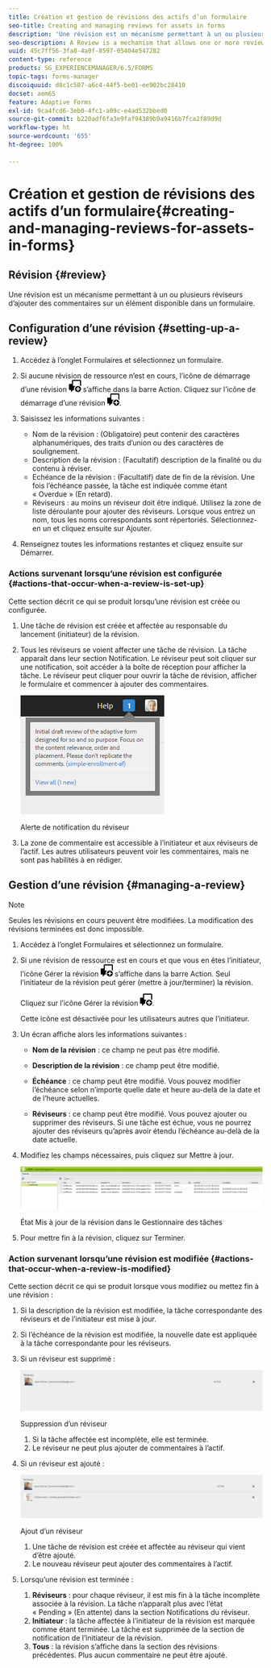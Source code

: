 ```yaml
---
title: Création et gestion de révisions des actifs d’un formulaire
seo-title: Creating and managing reviews for assets in forms
description: 'Une révision est un mécanisme permettant à un ou plusieurs réviseurs d’ajouter des commentaires sur un élément disponible dans un formulaire. '
seo-description: A Review is a mechanism that allows one or more reviewers to comment on an asset that is available in a form.
uuid: 45c7ff56-3fa8-4a0f-8597-05404e547282
content-type: reference
products: SG_EXPERIENCEMANAGER/6.5/FORMS
topic-tags: forms-manager
discoiquuid: d8c1c507-a6c4-44f5-be01-ee902bc28410
docset: aem65
feature: Adaptive Forms
exl-id: 9ca4fcd6-3eb0-4fc1-a09c-e4ad532bbed0
source-git-commit: b220adf6fa3e9faf94389b9a9416b7fca2f89d9d
workflow-type: ht
source-wordcount: '655'
ht-degree: 100%

---
```


# Création et gestion de révisions des actifs d’un formulaire{#creating-and-managing-reviews-for-assets-in-forms}

## Révision {#review}

Une révision est un mécanisme permettant à un ou plusieurs réviseurs d’ajouter des commentaires sur un élément disponible dans un formulaire.

## Configuration d’une révision {#setting-up-a-review}

1. Accédez à l’onglet Formulaires et sélectionnez un formulaire.
1. Si aucune révision de ressource n’est en cours, l’icône de démarrage d’une révision ![aem6forms_review_chat_comment](assets/aem6forms_review_chat_comment.png) s’affiche dans la barre Action. Cliquez sur l’icône de démarrage d’une révision ![aem6forms_review_chat_comment](assets/aem6forms_review_chat_comment.png).
1. Saisissez les informations suivantes :

   * Nom de la révision : (Obligatoire) peut contenir des caractères alphanumériques, des traits d’union ou des caractères de soulignement.
   * Description de la révision : (Facultatif) description de la finalité ou du contenu à réviser.
   * Echéance de la révision : (Facultatif) date de fin de la révision. Une fois l’échéance passée, la tâche est indiquée comme étant « Overdue » (En retard).
   * Réviseurs : au moins un réviseur doit être indiqué. Utilisez la zone de liste déroulante pour ajouter des réviseurs. Lorsque vous entrez un nom, tous les noms correspondants sont répertoriés. Sélectionnez-en un et cliquez ensuite sur Ajouter.

1. Renseignez toutes les informations restantes et cliquez ensuite sur Démarrer.

### Actions survenant lorsqu’une révision est configurée {#actions-that-occur-when-a-review-is-set-up}

Cette section décrit ce qui se produit lorsqu’une révision est créée ou configurée.

1. Une tâche de révision est créée et affectée au responsable du lancement (initiateur) de la révision.
1. Tous les réviseurs se voient affecter une tâche de révision. La tâche apparaît dans leur section Notification. Le réviseur peut soit cliquer sur une notification, soit accéder à la boîte de réception pour afficher la tâche. Le réviseur peut cliquer pour ouvrir la tâche de révision, afficher le formulaire et commencer à ajouter des commentaires.

   ![Alerte de notification du réviseur](assets/noti.png)

   Alerte de notification du réviseur

1. La zone de commentaire est accessible à l’initiateur et aux réviseurs de l’actif. Les autres utilisateurs peuvent voir les commentaires, mais ne sont pas habilités à en rédiger.

## Gestion d’une révision {#managing-a-review}

>[!NOTE]
>
>Seules les révisions en cours peuvent être modifiées. La modification des révisions terminées est donc impossible.

1. Accédez à l’onglet Formulaires et sélectionnez un formulaire.

1. Si une révision de ressource est en cours et que vous en êtes l’initiateur, l’icône Gérer la révision ![aem6forms_review_chat_comment](assets/aem6forms_review_chat_comment.png) s’affiche dans la barre Action. Seul l’initiateur de la révision peut gérer (mettre à jour/terminer) la révision.

   Cliquez sur l’icône Gérer la révision ![aem6forms_review_chat_comment](assets/aem6forms_review_chat_comment.png).

   Cette icône est désactivée pour les utilisateurs autres que l’initiateur.

1. Un écran affiche alors les informations suivantes :

   * **Nom de la révision** : ce champ ne peut pas être modifié.

   * **Description de la révision** : ce champ peut être modifié.

   * **Échéance** : ce champ peut être modifié. Vous pouvez modifier l’échéance selon n’importe quelle date et heure au-delà de la date et de l’heure actuelles.

   * **Réviseurs** : ce champ peut être modifié. Vous pouvez ajouter ou supprimer des réviseurs. Si une tâche est échue, vous ne pourrez ajouter des réviseurs qu’après avoir étendu l’échéance au-delà de la date actuelle.

1. Modifiez les champs nécessaires, puis cliquez sur Mettre à jour.

   ![État Mis à jour de la révision dans le Gestionnaire des tâches](assets/tskmgr.png)

   État Mis à jour de la révision dans le Gestionnaire des tâches

1. Pour mettre fin à la révision, cliquez sur Terminer.

### Action survenant lorsqu’une révision est modifiée {#actions-that-occur-when-a-review-is-modified}

Cette section décrit ce qui se produit lorsque vous modifiez ou mettez fin à une révision :

1. Si la description de la révision est modifiée, la tâche correspondante des réviseurs et de l’initiateur est mise à jour.
1. Si l’échéance de la révision est modifiée, la nouvelle date est appliquée à la tâche correspondante pour les réviseurs.

1. Si un réviseur est supprimé :

   ![Suppression d’un réviseur](assets/removeduser.png)

   Suppression d’un réviseur

   1. Si la tâche affectée est incomplète, elle est terminée.
   1. Le réviseur ne peut plus ajouter de commentaires à l’actif.

1. Si un réviseur est ajouté :

   ![Ajout d’un réviseur](assets/addedreviewer.png)

   Ajout d’un réviseur

   1. Une tâche de révision est créée et affectée au réviseur qui vient d’être ajouté.
   1. Le nouveau réviseur peut ajouter des commentaires à l’actif.

1. Lorsqu’une révision est terminée :

   1. **Réviseurs** : pour chaque réviseur, il est mis fin à la tâche incomplète associée à la révision. La tâche n’apparaît plus avec l’état « Pending » (En attente) dans la section Notifications du réviseur.
   1. **Initiateur** : la tâche affectée à l’initiateur de la révision est marquée comme étant terminée. La tâche est supprimée de la section de notification de l’initiateur de la révision.
   1. **Tous** : la révision s’affiche dans la section des révisions précédentes. Plus aucun commentaire ne peut être ajouté.
